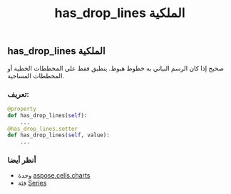 ﻿---
title: has_drop_lines الملكية
second_title: Aspose.Cells for Python via .NET API المراجع
description:
type: docs
weight: 200
url: /ar/python-net/aspose.cells.charts/series/has_drop_lines/
is_root: false
---
##  has_drop_lines الملكية

صحيح إذا كان الرسم البياني به خطوط هبوط.
ينطبق فقط على المخططات الخطية أو المخططات المساحية.
###  تعريف:
```python
@property
def has_drop_lines(self):
    ...
@has_drop_lines.setter
def has_drop_lines(self, value):
    ...
```

###  أنظر أيضا
* وحدة [aspose.cells.charts](../../)
* فئة [Series](/cells/ar/python-net/aspose.cells.charts/series)
